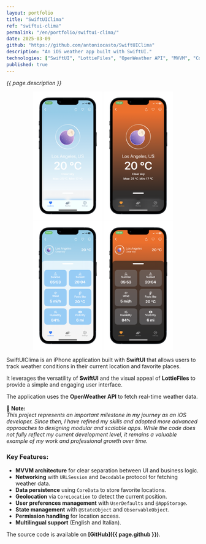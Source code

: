 ```yaml
---
layout: portfolio
title: "SwiftUIClima"
ref: "swiftui-clima"
permalink: "/en/portfolio/swiftui-clima/"
date: 2025-03-09
github: "https://github.com/antoniocasto/SwiftUIClima"
description: "An iOS weather app built with SwiftUI."
technologies: ["SwiftUI", "LottieFiles", "OpenWeather API", "MVVM", "CoreData", "CoreLocation", "UserDefaults", "URLSession"]
published: true
---
```


*{{ page.description }}*

<div align="center">
  <img src="https://raw.githubusercontent.com/antoniocasto/SwiftUIClima/refs/heads/main/doc/1.png" width="180" alt="Weather - Light">
    <img src="https://raw.githubusercontent.com/antoniocasto/SwiftUIClima/refs/heads/main/doc/2.png" width="180" alt="Weather - Dark">
    <img src="https://raw.githubusercontent.com/antoniocasto/SwiftUIClima/refs/heads/main/doc/3.png" width="180px" alt="Weather Details - Light">
    <img src="https://raw.githubusercontent.com/antoniocasto/SwiftUIClima/refs/heads/main/doc/4.png" width="180px" alt="Weather Details - Dark">
</div>

SwiftUIClima is an iPhone application built with **SwiftUI** that allows users to track weather conditions in their current location and favorite places.

It leverages the versatility of **SwiftUI** and the visual appeal of **LottieFiles** to provide a simple and engaging user interface.

The application uses the **OpenWeather API** to fetch real-time weather data.

**📌 Note:**  
*This project represents an important milestone in my journey as an iOS developer. Since then, I have refined my skills and adopted more advanced approaches to designing modular and scalable apps. While the code does not fully reflect my current development level, it remains a valuable example of my work and professional growth over time.*

### Key Features:
- **MVVM architecture** for clear separation between UI and business logic.
- **Networking** with `URLSession` and `Decodable` protocol for fetching weather data.
- **Data persistence** using `CoreData` to store favorite locations.
- **Geolocation** via `CoreLocation` to detect the current position.
- **User preferences management** with `UserDefaults` and `@AppStorage`.
- **State management** with `@StateObject` and `ObservableObject`.
- **Permission handling** for location access.
- **Multilingual support** (English and Italian).

The source code is available on **[GitHub]({{ page.github }})**.